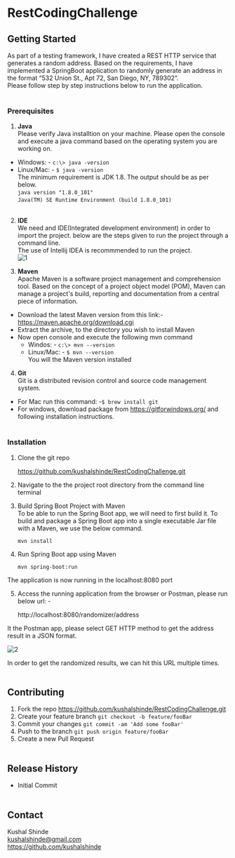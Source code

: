 # RestCodingChallenge


## Getting Started
As part of a testing framework, I have created a REST HTTP service that generates a random address. Based on the requirements, I have implemented 
a SpringBoot application to randomly generate an address in the format “532 Union St., Apt 72, San Diego, NY, 789302”.<br>
Please follow step by step instructions below to run the application.<br><br>


### Prerequisites
1. **Java** <br>
Please verify Java installtion on your machine. Please open the console and execute a java command based on the operating system you are working on.<br>
- Windows: - `c:\> java -version`<br>
- Linux/Mac: - `$ java -version`<br>
The minimum requirement is JDK 1.8. The output should be as per below.<br>
   `java version "1.8.0_101"`<br>
   `Java(TM) SE Runtime Environment (build 1.8.0_101)`<br><br>

2. **IDE**<br>
We need and IDE(Integrated development environment) in order to import the project. below are the steps given to run the project through a command line.<br>
The use of Intellij IDEA is recommmended to run the project.<br>
![1](https://user-images.githubusercontent.com/15387499/86395723-b78b3700-bc6e-11ea-9dd3-f17f7210ab6d.png)


3. **Maven**<br>
Apache Maven is a software project management and comprehension tool. Based on the concept of a project object model (POM), Maven can manage a project's build, 
reporting and documentation from a central piece of information.<br>
- Download the latest Maven version from this link:- https://maven.apache.org/download.cgi <br>
- Extract the archive, to the directory you wish to install Maven<br>
- Now open console and execute the following mvn command <br>
  - Windos: - `c:\> mvn --version`<br>
  - Linux/Mac: - `$ mvn --version`<br>
  You will the Maven version installed<br>
  
4. **Git**<br>
Git is a distributed revision control and source code management system.<br>
- For Mac run this command: -`$ brew install git`<br>
- For windows, download package from https://gitforwindows.org/ and following installation instructions.<br><br>


### Installation

1. Clone the git repo<br>

   https://github.com/kushalshinde/RestCodingChallenge.git

2. Navigate to the the project root directory from the command line terminal<br>

3. Build Spring Boot Project with Maven<br>
To be able to run the Spring Boot app, we will need to first build it. To build and package a Spring Boot app 
into a single executable Jar file with a Maven, we use the below command. <br>

   `mvn install`

4. Run Spring Boot app using Maven<br>

   `mvn spring-boot:run`

The application is now running in the localhost:8080 port<br>

5. Access the running application from the browser or Postman, please run below url: -<br>

   http://localhost:8080/randomizer/address

It the Postman app, please select GET HTTP method to get the address result in a JSON format.<br>

![2](https://user-images.githubusercontent.com/15387499/86396055-4304c800-bc6f-11ea-9149-4346d7186cc1.png)

In order to get the randomized results, we can hit this URL multiple times.<br><br>

## Contributing

1. Fork the repo https://github.com/kushalshinde/RestCodingChallenge.git<br>
2. Create your feature branch `git checkout -b feature/fooBar`<br>
3. Commit your changes `git commit -am 'Add some fooBar'`<br>
4. Push to the branch `git push origin feature/fooBar`<br>
5. Create a new Pull Request<br><br>

## Release History

- Initial Commit<br><br>
 
## Contact

Kushal Shinde<br>
kushalshinde@gmail.com<br>
https://github.com/kushalshinde<br><br>
